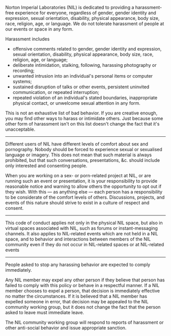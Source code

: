 Norton Imperial Laboratories (NIL) is dedicated to providing a harassment-free experience for everyone, regardless of gender, gender identity and expression, sexual orientation, disability, physical appearance, body size, race, religion, age, or language. We do not tolerate harassment of people at our events or space in any form.

Harassment includes
* offensive comments related to gender, gender identity and expression, sexual orientation, disability, physical appearance, body size, race, religion, age, or language;
* deliberate intimidation, stalking, following, harassing photography or recording; 
* unwanted intrusion into an individual's personal items or computer systems; 
* sustained disruption of talks or other events, persistent uninvited communication, or repeated interruption; 
* repeated violation of an individual's stated boundaries, inappropriate physical contact, or unwelcome sexual attention in any form.

This is not an exhaustive list of bad behavior. If you are creative enough, you may find other ways to harass or intimidate others. Just because some other form of harassment isn't on this list doesn't change the fact that it's unacceptable.

* * * * *

Different users of NIL have different levels of comfort about sex and pornography. Nobody should be forced to experience sexual or sexualised language or imagery. This does not mean that such material is always prohibited, but that such conversations, presentations, &c. should include only interested and consenting people.

When you are working on a sex- or porn-related project at NIL, or are running such an event or presentation, it is your responsibility to provide reasonable notice and warning to allow others the opportunity to opt out if they wish. With this — as anything else — each person has a responsibility to be considerate of the comfort levels of others. Discussions, projects, and events of this nature should strive to exist in a culture of respect and consent.

* * * * *

This code of conduct applies not only in the physical NIL space, but also in virtual spaces associated with NIL, such as forums or instant-messaging channels. It also applies to NIL-related events which are not held in a NIL space, and to behavior and interactions between members of the NIL community even if they do not occur in NIL-related spaces or at NIL-related events

* * * * *

People asked to stop any harassing behavior are expected to comply immediately.

Any NIL member may expel any other person if they believe that person has failed to comply with this policy or behave in a respectful manner. If a NIL member chooses to expel a person, that decision is immediately effective no matter the circumstances. If it is believed that a NIL member has expelled someone in error, that decision may be appealed to the NIL community working group, but it does not change the fact that the person asked to leave must immediate leave.

The NIL community working group will respond to reports of harassment or other anti-social behavior and issue appropriate sanction.

